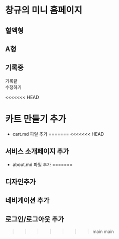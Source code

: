 # 창규의 미니 홈페이지  

## 혈액형  
A형 
--- 
기록중 
---  
기록끝  
수정하기

<<<<<<< HEAD
# 카트 만들기 추가
- cart.md 파일 추가
=======
<<<<<<< HEAD
## 서비스 소개페이지 추가
- about.md 파일 추가
=======

## 디자인추가
## 네비게이션 추가 
## 로그인/로그아웃 추가
>>>>>>> main
>>>>>>> main
